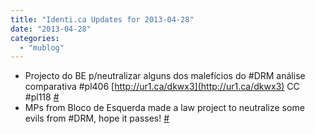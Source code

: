```yaml
---
title: "Identi.ca Updates for 2013-04-28"
date: "2013-04-28"
categories: 
  - "mublog"
---
```


- Projecto do BE p/neutralizar alguns dos malefícios do #DRM análise comparativa #pl406 [http://ur1.ca/dkwx3](http://ur1.ca/dkwx3) CC #pl118 [#](http://identi.ca/notice/100774361)
- MPs from Bloco de Esquerda made a law project to neutralize some evils from #DRM, hope it passes! [#](http://identi.ca/notice/100774535)
